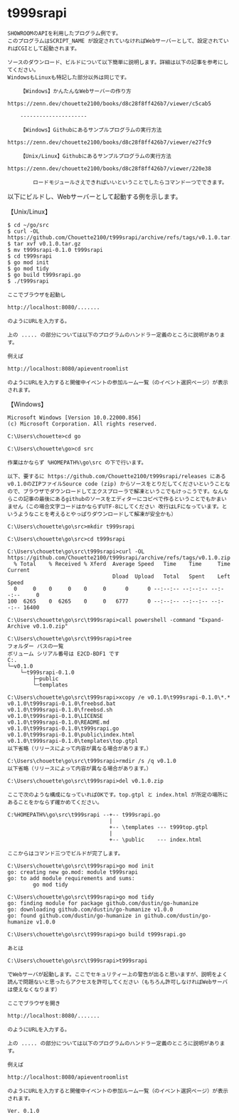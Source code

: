 # t999srapi

	SHOWROOMのAPIを利用したプログラム例です。
	このプログラムはSCRIPT_NAME が設定されていなければWebサーバーとして、設定されていればCGIとして起動されます。

	ソースのダウンロード、ビルドについて以下簡単に説明します。詳細は以下の記事を参考にしてください。
	WindowsもLinuxも特記した部分以外は同じです。

		【Windows】かんたんなWebサーバーの作り方
			https://zenn.dev/chouette2100/books/d8c28f8ff426b7/viewer/c5cab5

		---------------------

		【Windows】Githubにあるサンプルプログラムの実行方法
			https://zenn.dev/chouette2100/books/d8c28f8ff426b7/viewer/e27fc9

		【Unix/Linux】Githubにあるサンプルプログラムの実行方法
			https://zenn.dev/chouette2100/books/d8c28f8ff426b7/viewer/220e38

			ロードモジュールさえできればいいということでしたらコマンド一つでできます。

以下にビルドし、Webサーバーとして起動する例を示します。

【Unix/Linux】

	$ cd ~/go/src
	$ curl -OL https://github.com/Chouette2100/t999srapi/archive/refs/tags/v0.1.0.tar.gz
	$ tar xvf v0.1.0.tar.gz
	$ mv t999srapi-0.1.0 t999srapi
	$ cd t999srapi
	$ go mod init
	$ go mod tidy
	$ go build t999srapi.go
	$ ./t999srapi

	ここでブラウザを起動し
  
  	http://localhost:8080/.......

	のようにURLを入力する。

	上の ..... の部分については以下のプログラムのハンドラー定義のところに説明があります。

	例えば

	http://localhost:8080/apieventroomlist

	のようにURLを入力すると開催中イベントの参加ルーム一覧（のイベント選択ページ）が表示されます。

【Windows】

	Microsoft Windows [Version 10.0.22000.856]
	(c) Microsoft Corporation. All rights reserved.

	C:\Users\chouette>cd go

	C:\Users\chouette\go>cd src

	作業はかならず %HOMEPATH%\go\src の下で行います。

	以下、要するに https://github.com/Chouette2100/t999srapi/releases にあるv0.1.0のZIPファイルSource code (zip) からソースをとりだしてくださいということなので、ブラウザでダウンロードしてエクスプローラで解凍というこでもけっこうです。なんならこの記事の最後にあるgithubのソースをエディターにコピペで作るということでもかまいません（この場合文字コードはかならずUTF-8にしてください 改行はLFになっています。というようなことを考えるとやっぱりダウンロードして解凍が安全かも）

	C:\Users\chouette\go\src>mkdir t999srapi

	C:\Users\chouette\go\src>cd t999srapi

	C:\Users\chouette\go\src\t999srapi>curl -OL https://github.com/Chouette2100/t999srapi/archive/refs/tags/v0.1.0.zip
	  % Total    % Received % Xferd  Average Speed   Time    Time     Time  Current
	                                 Dload  Upload   Total   Spent    Left  Speed
	  0     0    0     0    0     0      0      0 --:--:-- --:--:-- --:--:--     0
	100  6265    0  6265    0     0   6777      0 --:--:-- --:--:-- --:--:-- 16400

	C:\Users\chouette\go\src\t999srapi>call powershell -command "Expand-Archive v0.1.0.zip"

	C:\Users\chouette\go\src\t999srapi>tree
	フォルダー パスの一覧
	ボリューム シリアル番号は E2CD-BDF1 です
	C:.
	└─v0.1.0
	    └─t999srapi-0.1.0
	        ├─public
	        └─templates

	C:\Users\chouette\go\src\t999srapi>xcopy /e v0.1.0\t999srapi-0.1.0\*.*
	v0.1.0\t999srapi-0.1.0\freebsd.bat
	v0.1.0\t999srapi-0.1.0\freebsd.sh
	v0.1.0\t999srapi-0.1.0\LICENSE
	v0.1.0\t999srapi-0.1.0\README.md
	v0.1.0\t999srapi-0.1.0\t999srapi.go
	v0.1.0\t999srapi-0.1.0\public\index.html
	v0.1.0\t999srapi-0.1.0\templates\top.gtpl
	以下省略（リリースによって内容が異なる場合があります。）

	C:\Users\chouette\go\src\t999srapi>rmdir /s /q v0.1.0
	以下省略（リリースによって内容が異なる場合があります。）

	C:\Users\chouette\go\src\t999srapi>del v0.1.0.zip

	ここで次のような構成になっていればOKです。top.gtpl と index.html が所定の場所にあることをかならず確かめてください。

	C:%HOMEPATH%\go\src\t999srapi --+-- t999srapi.go
	                                |
	                                +-- \templates --- t999top.gtpl
	                                |
	                                +-- \public    --- index.html

	ここからはコマンド三つでビルドが完了します。

	C:\Users\chouette\go\src\t999srapi>go mod init
	go: creating new go.mod: module t999srapi
	go: to add module requirements and sums:
	        go mod tidy

	C:\Users\chouette\go\src\t999srapi>go mod tidy
	go: finding module for package github.com/dustin/go-humanize
	go: downloading github.com/dustin/go-humanize v1.0.0
	go: found github.com/dustin/go-humanize in github.com/dustin/go-humanize v1.0.0

	C:\Users\chouette\go\src\t999srapi>go build t999srapi.go

	あとは

	C:\Users\chouette\go\src\t999srapi>t999srapi

	でWebサーバが起動します。ここでセキュリティー上の警告が出ると思いますが、説明をよく読んで問題ないと思ったらアクセスを許可してください（もちろん許可しなければWebサーバは使えなくなります）

	ここでブラウザを開き

	http://localhost:8080/.......

	のようにURLを入力する。

	上の ..... の部分については以下のプログラムのハンドラー定義のところに説明があります。

	例えば

	http://localhost:8080/apieventroomlist

	のようにURLを入力すると開催中イベントの参加ルーム一覧（のイベント選択ページ）が表示されます。

	Ver. 0.1.0
